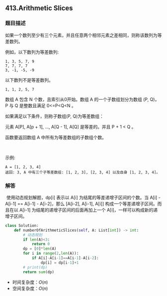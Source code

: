 ## 413.Arithmetic Slices

### 题目描述

如果一个数列至少有三个元素，并且任意两个相邻元素之差相同，则称该数列为等差数列。

例如，以下数列为等差数列:

```
1, 3, 5, 7, 9
7, 7, 7, 7
3, -1, -5, -9
```

以下数列不是等差数列。

```
1, 1, 2, 5, 7
```


数组 A 包含 N 个数，且索引从0开始。数组 A 的一个子数组划分为数组 (P, Q)，P 与 Q 是整数且满足 0<=P<Q<N 。

如果满足以下条件，则称子数组(P, Q)为等差数组：

元素 A[P], A[p + 1], ..., A[Q - 1], A[Q] 是等差的。并且 P + 1 < Q 。

函数要返回数组 A 中所有为等差数组的子数组个数。

 

示例:

```
A = [1, 2, 3, 4]
返回: 3, A 中有三个子等差数组: [1, 2, 3], [2, 3, 4] 以及自身 [1, 2, 3, 4]。
```



### 解答

​	使用动态规划解题，dp[i] 表示以 A[i] 为结尾的等差递增子区间的个数。当 A[i] - A[i-1] == A[i-1] - A[i-2]，那么 [A[i-2], A[i-1], A[i]] 构成一个等差递增子区间。而且在以 A[i-1] 为结尾的递增子区间的后面再加上一个 A[i]，一样可以构成新的递增子区间。


```python
class Solution:
    def numberOfArithmeticSlices(self, A: List[int]) -> int:
        # 动态规划
        if len(A)<3:
            return 0
        dp = [0]*len(A)
        for i in range(2,len(A)):
            if A[i]-A[i-1]==A[i-1]-A[i-2]:
                dp[i] = dp[i-1]+1
        # print(dp)
        return sum(dp)
```

- 时间复杂度：$O(n)$
- 空间复杂度：$O(n)$